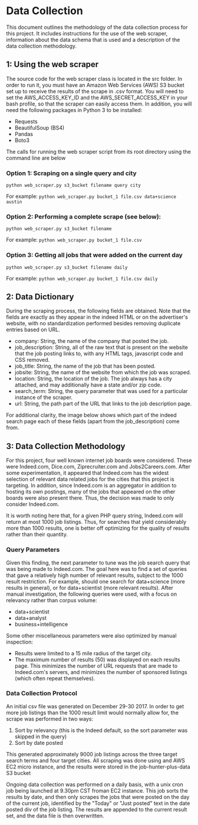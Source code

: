 # Data Collection

This document outlines the methodology of the data collection process for this project. It includes instructions
for the use of the web scraper, information about the data schema that is used and a description of the data collection
methodology.

## 1: Using the web scraper

The source code for the web scraper class is located in the src folder. In order to run it, you must have an Amazon Web
Services (AWS) S3 bucket set up to receive the results of the scrape in .csv format. You will need to set the
AWS_ACCESS_KEY_ID and the AWS_SECRET_ACCESS_KEY in your bash profile, so that the scraper can easily access them.  In
addition, you will need the following packages in Python 3 to be installed:
- Requests
- BeautifulSoup (BS4)
- Pandas
- Boto3

The calls for running the web scraper script from its root directory using the command line are below

### Option 1: Scraping on a single query and city
`python web_scraper.py s3_bucket filename query city`

For example: `python web_scraper.py bucket_1 file.csv data+science austin`

### Option 2: Performing a complete scrape (see below):
`python web_scraper.py s3_bucket filename`

For example: `python web_scraper.py bucket_1 file.csv`

### Option 3: Getting all jobs that were added on the current day
`python web_scraper.py s3_bucket filename daily`

For example: `python web_scraper.py bucket_1 file.csv daily`

## 2: Data Dictionary

During the scraping process, the following fields are obtained. Note that the fields are exactly as they appear in the
indeed HTML or on the advertiser's website, with no standardization performed besides removing duplicate entries based on URL.

- company: String, the name of the company that posted the job.
- job_description: String, all of the raw text that is present on the website that the job posting links to, with any HTML tags,
javascript code and CSS removed.
- job_title: String, the name of the job that has been posted.
- jobsite: String, the name of the website from which the job was scraped.
- location: String, the location of the job. The job always has a city attached, and may additionally have a state and/or zip code.
- search_term: String, the query parameter that was used for a particular instance of the scraper.
- url: String, the path part of the URL that links to the job description page.

For additional clarity, the image below shows which part of the indeed search page each of these fields (apart from the
job_description) come from.

## 3: Data Collection Methodology

For this project, four well known internet job boards were considered. These were Indeed.com, Dice.com, Ziprecruiter.com and
Jobs2Careers.com. After some experimentation, it appeared that Indeed.com has the widest selection of relevant data
related jobs for the cities that this project is targeting. In addition, since Indeed.com is an aggregator in addition to
hosting its own postings, many of the jobs that appeared on the other boards were also present there. Thus, the decision was
made to only consider Indeed.com.

It is worth noting here that, for a given PHP query string, Indeed.com will return at most 1000 job listings. Thus, for searches
that yield considerably more than 1000 results, one is better off optimizing for the quality of results rather than their quantity.

### Query Parameters

Given this finding, the next parameter to tune was the job search query that was being made to Indeed.com. The goal here was to
find a set of queries that gave a relatively high number of relevant results, subject to the 1000 result restriction. For example,
should one search for data+science (more results in general), or for data+scientist (more relevant results). After manual
investigation, the following queries were used, with a focus on relevancy rather than corpus volume:
- data+scientist
- data+analyst
- business+intelligence

Some other miscellaneous parameters were also optimized by manual inspection:
- Results were limited to a 15 mile radius of the target city.
- The maximum number of results (50) was displayed on each results page. This minimizes the number of URL requests that are made to
Indeed.com's servers, and minimizes the number of sponsored listings (which often repeat themselves).

### Data Collection Protocol

An initial csv file was generated on December 29-30 2017. In order to get more job listings than the 1000 result limit would normally
allow for, the scrape was performed in two ways:
1. Sort by relevancy (this is the Indeed default, so the sort parameter was skipped in the query)
2. Sort by date posted

This generated approximately 9000 job listings across the three target search terms and four target cities. All scraping was done using
and AWS EC2 micro instance, and the results were stored in the job-hunter-plus-data S3 bucket

Ongoing data collection was performed on a daily basis, with a unix cron job being launched at 9.30pm CST froman EC2 instance. This job
sorts the results by date, and then only scrapes the jobs that were posted on the day of the current job, identified by the "Today" or
"Just posted" text in the date posted div of the job listing. The results are appended to the current result set, and the data file is then overwritten.
